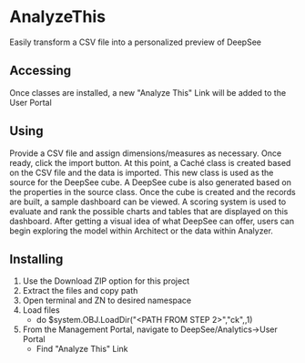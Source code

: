 # AnalyzeThis
Easily transform a CSV file into a personalized preview of DeepSee

## Accessing
Once classes are installed, a new "Analyze This" Link will be added to the User Portal

## Using
Provide a CSV file and assign dimensions/measures as necessary. Once ready, click the import button. At this point, a Caché class is created based on the CSV file and the data is imported. This new class is used as the source for the DeepSee cube. A DeepSee cube is also generated based on the properties in the source class. Once the cube is created and the records are built, a sample dashboard can be viewed. A scoring system is used to evaluate and rank the possible charts and tables that are displayed on this dashboard. After getting a visual idea of what DeepSee can offer, users can begin exploring the model within Architect or the data within Analyzer.

## Installing
1. Use the Download ZIP option for this project
2. Extract the files and copy path
3. Open terminal and ZN to desired namespace
4. Load files
    * do $system.OBJ.LoadDir("<PATH FROM STEP 2>","ck",,1)
5. From the Management Portal, navigate to DeepSee/Analytics->User Portal
   * Find "Analyze This" Link
